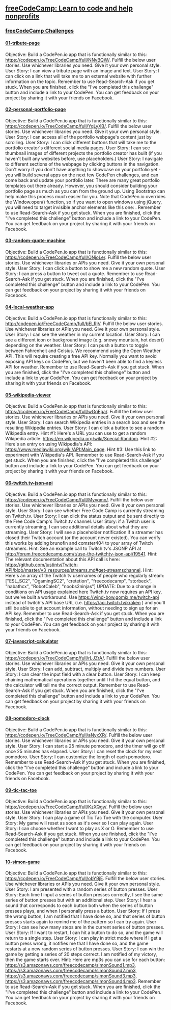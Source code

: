 ## [freeCodeCamp: Learn to code and help nonprofits](https://www.freecodecamp.com/)

### [freeCodeCamp Challenges](http://codepen.io/TdMichael/)

#### [01-tribute-page](http://codepen.io/TdMichael/full/jVGGoX/)

  Objective: Build a CodePen.io app that is functionally similar to this: https://codepen.io/FreeCodeCamp/full/NNvBQW/.
  Fulfill the below user stories. Use whichever libraries you need. Give it your own personal style.
  User Story: I can view a tribute page with an image and text.
  User Story: I can click on a link that will take me to an external website with further information on the topic.
  Remember to use Read-Search-Ask if you get stuck.
  When you are finished, click the "I've completed this challenge" button and include a link to your CodePen.
  You can get feedback on your project by sharing it with your friends on Facebook.

#### [02-personal-portfolio-page](http://codepen.io/TdMichael/full/pNdVbg/)

Objective: Build a CodePen.io app that is functionally similar to this: https://codepen.io/FreeCodeCamp/full/YqLyXB/.
Fulfill the below user stories. Use whichever libraries you need. Give it your own personal style.
User Story: I can access all of the portfolio webpage's content just by scrolling.
User Story: I can click different buttons that will take me to the portfolio creator's different social media pages.
User Story: I can see thumbnail images of different projects the portfolio creator has built (if you haven't built any websites before, use placeholders.)
User Story: I navigate to different sections of the webpage by clicking buttons in the navigation.
Don't worry if you don't have anything to showcase on your portfolio yet - you will build several apps on the next few CodePen challenges, and can come back and update your portfolio later.
There are many great portfolio templates out there already. However, you should consider building your portfolio page as much as you can from the ground up. Using Bootstrap can help make this process much easier for you.
Note that CodePen.io overrides the Window.open() function, so if you want to open windows using jQuery, you will need to target invisible anchor elements like this one: <a target='_blank'>.
Remember to use Read-Search-Ask if you get stuck.
When you are finished, click the "I've completed this challenge" button and include a link to your CodePen.
You can get feedback on your project by sharing it with your friends on Facebook.

#### [03-random-quote-machine](http://codepen.io/TdMichael/full/pRGVWw/)

Objective: Build a CodePen.io app that is functionally similar to this: https://codepen.io/FreeCodeCamp/full/ONjoLe/.
Fulfill the below user stories. Use whichever libraries or APIs you need. Give it your own personal style.
User Story: I can click a button to show me a new random quote.
User Story: I can press a button to tweet out a quote.
Remember to use Read-Search-Ask if you get stuck.
When you are finished, click the "I've completed this challenge" button and include a link to your CodePen.
You can get feedback on your project by sharing it with your friends on Facebook.

#### [04-local-weather-app](http://codepen.io/TdMichael/full/oYKBEy/)

Objective: Build a CodePen.io app that is functionally similar to this: http://codepen.io/FreeCodeCamp/full/bELRjV.
Fulfill the below user stories. Use whichever libraries or APIs you need. Give it your own personal style.
User Story: I can see the weather in my current location.
User Story: I can see a different icon or background image (e.g. snowy mountain, hot desert) depending on the weather.
User Story: I can push a button to toggle between Fahrenheit and Celsius.
We recommend using the Open Weather API. This will require creating a free API key. Normally you want to avoid exposing API keys on CodePen, but we haven't been able to find a keyless API for weather.
Remember to use Read-Search-Ask if you get stuck.
When you are finished, click the "I've completed this challenge" button and include a link to your CodePen.
You can get feedback on your project by sharing it with your friends on Facebook.

#### [05-wikipedia-viewer](http://codepen.io/TdMichael/full/ZBgMZq/)

Objective: Build a CodePen.io app that is functionally similar to this: https://codepen.io/FreeCodeCamp/full/wGqEga/.
Fulfill the below user stories. Use whichever libraries or APIs you need. Give it your own personal style.
User Story: I can search Wikipedia entries in a search box and see the resulting Wikipedia entries.
User Story: I can click a button to see a random Wikipedia entry.
Hint #1: Here's a URL you can use to get a random Wikipedia article: https://en.wikipedia.org/wiki/Special:Random.
Hint #2: Here's an entry on using Wikipedia's API: https://www.mediawiki.org/wiki/API:Main_page.
Hint #3: Use this link to experiment with Wikipedia's API.
Remember to use Read-Search-Ask if you get stuck.
When you are finished, click the "I've completed this challenge" button and include a link to your CodePen.
You can get feedback on your project by sharing it with your friends on Facebook.

#### [06-twitch.tv-json-api](http://codepen.io/TdMichael/full/pRWbew/)

Objective: Build a CodePen.io app that is functionally similar to this: https://codepen.io/FreeCodeCamp/full/Myvqmo/.
Fulfill the below user stories. Use whichever libraries or APIs you need. Give it your own personal style.
User Story: I can see whether Free Code Camp is currently streaming on Twitch.tv.
User Story: I can click the status output and be sent directly to the Free Code Camp's Twitch.tv channel.
User Story: if a Twitch user is currently streaming, I can see additional details about what they are streaming.
User Story: I will see a placeholder notification if a streamer has closed their Twitch account (or the account never existed). You can verify this works by adding brunofin and comster404 to your array of Twitch streamers.
Hint: See an example call to Twitch.tv's JSONP API at http://forum.freecodecamp.com/t/use-the-twitchtv-json-api/19541.
Hint: The relevant documentation about this API call is here: https://github.com/justintv/Twitch-API/blob/master/v3_resources/streams.md#get-streamschannel.
Hint: Here's an array of the Twitch.tv usernames of people who regularly stream: ["ESL_SC2", "OgamingSC2", "cretetion", "freecodecamp", "storbeck", "habathcx", "RobotCaleb", "noobs2ninjas"]
UPDATE: Due to a change in conditions on API usage explained here Twitch.tv now requires an API key, but we've built a workaround. Use https://wind-bow.gomix.me/twitch-api instead of twitch's API base URL (i.e. https://api.twitch.tv/kraken ) and you'll still be able to get account information, without needing to sign up for an API key.
Remember to use Read-Search-Ask if you get stuck.
When you are finished, click the "I've completed this challenge" button and include a link to your CodePen.
You can get feedback on your project by sharing it with your friends on Facebook.

#### [07-javascript-calculator](http://codepen.io/TdMichael/full/gLerPy/)

Objective: Build a CodePen.io app that is functionally similar to this: https://codepen.io/FreeCodeCamp/full/rLJZrA/.
Fulfill the below user stories. Use whichever libraries or APIs you need. Give it your own personal style.
User Story: I can add, subtract, multiply and divide two numbers.
User Story: I can clear the input field with a clear button.
User Story: I can keep chaining mathematical operations together until I hit the equal button, and the calculator will tell me the correct output.
Remember to use Read-Search-Ask if you get stuck.
When you are finished, click the "I've completed this challenge" button and include a link to your CodePen.
You can get feedback on your project by sharing it with your friends on Facebook.

#### [08-pomodoro-clock](http://codepen.io/TdMichael/full/EZwKev/)

Objective: Build a CodePen.io app that is functionally similar to this: https://codepen.io/FreeCodeCamp/full/aNyxXR/.
Fulfill the below user stories. Use whichever libraries or APIs you need. Give it your own personal style.
User Story: I can start a 25 minute pomodoro, and the timer will go off once 25 minutes has elapsed.
User Story: I can reset the clock for my next pomodoro.
User Story: I can customize the length of each pomodoro.
Remember to use Read-Search-Ask if you get stuck.
When you are finished, click the "I've completed this challenge" button and include a link to your CodePen.
You can get feedback on your project by sharing it with your friends on Facebook.

#### [09-tic-tac-toe](#)

Objective: Build a CodePen.io app that is functionally similar to this: https://codepen.io/FreeCodeCamp/full/KzXQgy/.
Fulfill the below user stories. Use whichever libraries or APIs you need. Give it your own personal style.
User Story: I can play a game of Tic Tac Toe with the computer.
User Story: My game will reset as soon as it's over so I can play again.
User Story: I can choose whether I want to play as X or O.
Remember to use Read-Search-Ask if you get stuck.
When you are finished, click the "I've completed this challenge" button and include a link to your CodePen.
You can get feedback on your project by sharing it with your friends on Facebook.

#### [10-simon-game](#)

Objective: Build a CodePen.io app that is functionally similar to this: https://codepen.io/FreeCodeCamp/full/obYBjE.
Fulfill the below user stories. Use whichever libraries or APIs you need. Give it your own personal style.
User Story: I am presented with a random series of button presses.
User Story: Each time I input a series of button presses correctly, I see the same series of button presses but with an additional step.
User Story: I hear a sound that corresponds to each button both when the series of button presses plays, and when I personally press a button.
User Story: If I press the wrong button, I am notified that I have done so, and that series of button presses starts again to remind me of the pattern so I can try again.
User Story: I can see how many steps are in the current series of button presses.
User Story: If I want to restart, I can hit a button to do so, and the game will return to a single step.
User Story: I can play in strict mode where if I get a button press wrong, it notifies me that I have done so, and the game restarts at a new random series of button presses.
User Story: I can win the game by getting a series of 20 steps correct. I am notified of my victory, then the game starts over.
Hint: Here are mp3s you can use for each button: https://s3.amazonaws.com/freecodecamp/simonSound1.mp3, https://s3.amazonaws.com/freecodecamp/simonSound2.mp3, https://s3.amazonaws.com/freecodecamp/simonSound3.mp3, https://s3.amazonaws.com/freecodecamp/simonSound4.mp3.
Remember to use Read-Search-Ask if you get stuck.
When you are finished, click the "I've completed this challenge" button and include a link to your CodePen.
You can get feedback on your project by sharing it with your friends on Facebook.

